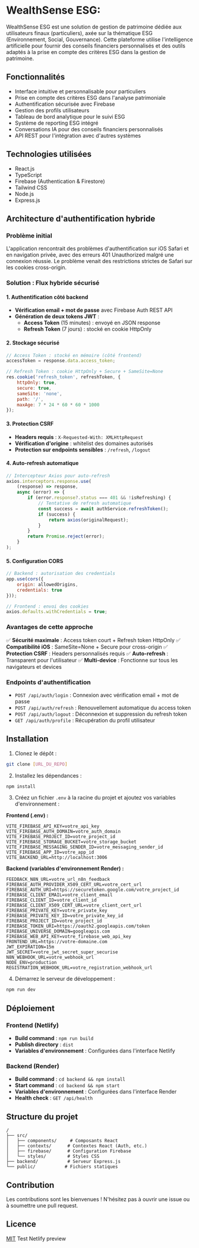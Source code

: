 # WealthSense ESG:

WealthSense ESG est une solution de gestion de patrimoine dédiée aux utilisateurs finaux (particuliers), axée sur la thématique ESG (Environnement, Social, Gouvernance). Cette plateforme utilise l'intelligence artificielle pour fournir des conseils financiers personnalisés et des outils adaptés à la prise en compte des critères ESG dans la gestion de patrimoine.

## Fonctionnalités 

- Interface intuitive et personnalisable pour particuliers
- Prise en compte des critères ESG dans l'analyse patrimoniale
- Authentification sécurisée avec Firebase
- Gestion des profils utilisateurs
- Tableau de bord analytique pour le suivi ESG
- Système de reporting ESG intégré
- Conversations IA pour des conseils financiers personnalisés
- API REST pour l'intégration avec d'autres systèmes

## Technologies utilisées

- React.js
- TypeScript
- Firebase (Authentication & Firestore)
- Tailwind CSS
- Node.js
- Express.js

## Architecture d'authentification hybride

### Problème initial
L'application rencontrait des problèmes d'authentification sur iOS Safari et en navigation privée, avec des erreurs 401 Unauthorized malgré une connexion réussie. Le problème venait des restrictions strictes de Safari sur les cookies cross-origin.

### Solution : Flux hybride sécurisé

#### 1. **Authentification côté backend**
- **Vérification email + mot de passe** avec Firebase Auth REST API
- **Génération de deux tokens JWT** :
  - **Access Token** (15 minutes) : envoyé en JSON response
  - **Refresh Token** (7 jours) : stocké en cookie HttpOnly

#### 2. **Stockage sécurisé**
```javascript
// Access Token : stocké en mémoire (côté frontend)
accessToken = response.data.access_token;

// Refresh Token : cookie HttpOnly + Secure + SameSite=None
res.cookie('refresh_token', refreshToken, {
    httpOnly: true,
    secure: true,
    sameSite: 'none',
    path: '/',
    maxAge: 7 * 24 * 60 * 60 * 1000
});
```

#### 3. **Protection CSRF**
- **Headers requis** : `X-Requested-With: XMLHttpRequest`
- **Vérification d'origine** : whitelist des domaines autorisés
- **Protection sur endpoints sensibles** : `/refresh`, `/logout`

#### 4. **Auto-refresh automatique**
```javascript
// Intercepteur Axios pour auto-refresh
axios.interceptors.response.use(
    (response) => response,
    async (error) => {
        if (error.response?.status === 401 && !isRefreshing) {
            // Tentative de refresh automatique
            const success = await authService.refreshToken();
            if (success) {
                return axios(originalRequest);
            }
        }
        return Promise.reject(error);
    }
);
```

#### 5. **Configuration CORS**
```javascript
// Backend : autorisation des credentials
app.use(cors({
    origin: allowedOrigins,
    credentials: true
}));

// Frontend : envoi des cookies
axios.defaults.withCredentials = true;
```

### Avantages de cette approche

✅ **Sécurité maximale** : Access token court + Refresh token HttpOnly
✅ **Compatibilité iOS** : SameSite=None + Secure pour cross-origin
✅ **Protection CSRF** : Headers personnalisés requis
✅ **Auto-refresh** : Transparent pour l'utilisateur
✅ **Multi-device** : Fonctionne sur tous les navigateurs et devices

### Endpoints d'authentification

- `POST /api/auth/login` : Connexion avec vérification email + mot de passe
- `POST /api/auth/refresh` : Renouvellement automatique du access token
- `POST /api/auth/logout` : Déconnexion et suppression du refresh token
- `GET /api/auth/profile` : Récupération du profil utilisateur

## Installation

1. Clonez le dépôt :
```bash
git clone [URL_DU_REPO]
```

2. Installez les dépendances :
```bash
npm install
```

3. Créez un fichier `.env` à la racine du projet et ajoutez vos variables d'environnement :

**Frontend (.env) :**
```env
VITE_FIREBASE_API_KEY=votre_api_key
VITE_FIREBASE_AUTH_DOMAIN=votre_auth_domain
VITE_FIREBASE_PROJECT_ID=votre_project_id
VITE_FIREBASE_STORAGE_BUCKET=votre_storage_bucket
VITE_FIREBASE_MESSAGING_SENDER_ID=votre_messaging_sender_id
VITE_FIREBASE_APP_ID=votre_app_id
VITE_BACKEND_URL=http://localhost:3006
```

**Backend (variables d'environnement Render) :**
```env
FEEDBACK_N8N_URL=votre_url_n8n_feedback
FIREBASE_AUTH_PROVIDER_X509_CERT_URL=votre_cert_url
FIREBASE_AUTH_URI=https://securetoken.google.com/votre_project_id
FIREBASE_CLIENT_EMAIL=votre_client_email
FIREBASE_CLIENT_ID=votre_client_id
FIREBASE_CLIENT_X509_CERT_URL=votre_client_cert_url
FIREBASE_PRIVATE_KEY=votre_private_key
FIREBASE_PRIVATE_KEY_ID=votre_private_key_id
FIREBASE_PROJECT_ID=votre_project_id
FIREBASE_TOKEN_URI=https://oauth2.googleapis.com/token
FIREBASE_UNIVERSE_DOMAIN=googleapis.com
FIREBASE_WEB_API_KEY=votre_firebase_web_api_key
FRONTEND_URL=https://votre-domaine.com
JWT_EXPIRATION=15m
JWT_SECRET=votre_jwt_secret_super_securise
N8N_WEBHOOK_URL=votre_webhook_url
NODE_ENV=production
REGISTRATION_WEBHOOK_URL=votre_registration_webhook_url
```

4. Démarrez le serveur de développement :
```bash
npm run dev
```

## Déploiement

### Frontend (Netlify)
- **Build command** : `npm run build`
- **Publish directory** : `dist`
- **Variables d'environnement** : Configurées dans l'interface Netlify

### Backend (Render)
- **Build command** : `cd backend && npm install`
- **Start command** : `cd backend && npm start`
- **Variables d'environnement** : Configurées dans l'interface Render
- **Health check** : `GET /api/health`

## Structure du projet

```
/
├── src/
│   ├── components/     # Composants React
│   ├── contexts/      # Contextes React (Auth, etc.)
│   ├── firebase/      # Configuration Firebase
│   └── styles/        # Styles CSS
├── backend/           # Serveur Express.js
└── public/           # Fichiers statiques
```

## Contribution

Les contributions sont les bienvenues ! N'hésitez pas à ouvrir une issue ou à soumettre une pull request.

## Licence

[MIT](https://choosealicense.com/licenses/mit/) Test Netlify preview
